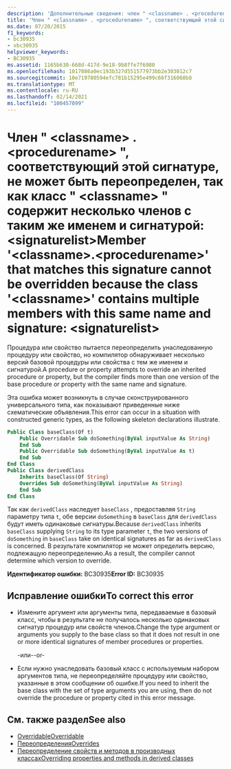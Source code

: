 ```yaml
---
description: 'Дополнительные сведения: член " <classname> . <procedurename> ", который соответствует этой сигнатуре, не может быть переопределен, так как класс " <classname> " содержит несколько членов с таким же именем и сигнатурой: <signaturelist>'
title: 'Член " <classname> . <procedurename> ", соответствующий этой сигнатуре, не может быть переопределен, так как класс " <classname> " содержит несколько членов с таким же именем и сигнатурой: <signaturelist>'
ms.date: 07/20/2015
f1_keywords:
- bc30935
- vbc30935
helpviewer_keywords:
- BC30935
ms.assetid: 1165b630-668d-417d-9e18-9b8ffe7f6980
ms.openlocfilehash: 1017086a0ec193b327d551577973bb2e303012c7
ms.sourcegitcommit: 10e719780594efc781b15295e499c66f316068b8
ms.translationtype: MT
ms.contentlocale: ru-RU
ms.lasthandoff: 02/14/2021
ms.locfileid: "100457099"
---
```

# <a name="member-classnameprocedurename-that-matches-this-signature-cannot-be-overridden-because-the-class-classname-contains-multiple-members-with-this-same-name-and-signature-signaturelist"></a><span data-ttu-id="fc80b-103">Член " \<classname> . \<procedurename> ", соответствующий этой сигнатуре, не может быть переопределен, так как класс " \<classname> " содержит несколько членов с таким же именем и сигнатурой: \<signaturelist></span><span class="sxs-lookup"><span data-stu-id="fc80b-103">Member '\<classname>.\<procedurename>' that matches this signature cannot be overridden because the class '\<classname>' contains multiple members with this same name and signature: \<signaturelist></span></span>

<span data-ttu-id="fc80b-104">Процедура или свойство пытается переопределить унаследованную процедуру или свойство, но компилятор обнаруживает несколько версий базовой процедуры или свойства с тем же именем и сигнатурой.</span><span class="sxs-lookup"><span data-stu-id="fc80b-104">A procedure or property attempts to override an inherited procedure or property, but the compiler finds more than one version of the base procedure or property with the same name and signature.</span></span>  
  
 <span data-ttu-id="fc80b-105">Эта ошибка может возникнуть в случае сконструированного универсального типа, как показывают приведенные ниже схематические объявления.</span><span class="sxs-lookup"><span data-stu-id="fc80b-105">This error can occur in a situation with constructed generic types, as the following skeleton declarations illustrate.</span></span>  
  
```vb  
Public Class baseClass(Of t)  
    Public Overridable Sub doSomething(ByVal inputValue As String)  
    End Sub  
    Public Overridable Sub doSomething(ByVal inputValue As t)  
    End Sub  
End Class  
Public Class derivedClass  
    Inherits baseClass(Of String)  
    Overrides Sub doSomething(ByVal inputValue As String)  
    End Sub  
End Class  
```  
  
 <span data-ttu-id="fc80b-106">Так как `derivedClass` наследует `baseClass` , предоставляя `String` параметру типа `t`, обе версии `doSomething` в `baseClass` для `derivedClass` будут иметь одинаковые сигнатуры.</span><span class="sxs-lookup"><span data-stu-id="fc80b-106">Because `derivedClass` inherits `baseClass` supplying `String` to its type parameter `t`, the two versions of `doSomething` in `baseClass` take on identical signatures as far as `derivedClass` is concerned.</span></span> <span data-ttu-id="fc80b-107">В результате компилятор не может определить версию, подлежащую переопределению.</span><span class="sxs-lookup"><span data-stu-id="fc80b-107">As a result, the compiler cannot determine which version to override.</span></span>  
  
 <span data-ttu-id="fc80b-108">**Идентификатор ошибки:** BC30935</span><span class="sxs-lookup"><span data-stu-id="fc80b-108">**Error ID:** BC30935</span></span>  
  
## <a name="to-correct-this-error"></a><span data-ttu-id="fc80b-109">Исправление ошибки</span><span class="sxs-lookup"><span data-stu-id="fc80b-109">To correct this error</span></span>  
  
- <span data-ttu-id="fc80b-110">Измените аргумент или аргументы типа, передаваемые в базовый класс, чтобы в результате не получалось несколько одинаковых сигнатур процедур или свойств членов.</span><span class="sxs-lookup"><span data-stu-id="fc80b-110">Change the type argument or arguments you supply to the base class so that it does not result in one or more identical signatures of member procedures or properties.</span></span>  
  
     <span data-ttu-id="fc80b-111">-или-</span><span class="sxs-lookup"><span data-stu-id="fc80b-111">-or-</span></span>  
  
- <span data-ttu-id="fc80b-112">Если нужно унаследовать базовый класс с используемым набором аргументов типа, не переопределяйте процедуру или свойство, указанные в этом сообщении об ошибке.</span><span class="sxs-lookup"><span data-stu-id="fc80b-112">If you need to inherit the base class with the set of type arguments you are using, then do not override the procedure or property cited in this error message.</span></span>  
  
## <a name="see-also"></a><span data-ttu-id="fc80b-113">См. также раздел</span><span class="sxs-lookup"><span data-stu-id="fc80b-113">See also</span></span>

- [<span data-ttu-id="fc80b-114">Overridable</span><span class="sxs-lookup"><span data-stu-id="fc80b-114">Overridable</span></span>](../language-reference/modifiers/overridable.md)
- [<span data-ttu-id="fc80b-115">Переопределения</span><span class="sxs-lookup"><span data-stu-id="fc80b-115">Overrides</span></span>](../language-reference/modifiers/overrides.md)
- [<span data-ttu-id="fc80b-116">Переопределение свойств и методов в производных классах</span><span class="sxs-lookup"><span data-stu-id="fc80b-116">Overriding properties and methods in derived classes</span></span>](../programming-guide/language-features/objects-and-classes/inheritance-basics.md#overriding-properties-and-methods-in-derived-classes)
